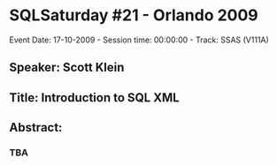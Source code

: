 # SQLSaturday #21 - Orlando 2009
Event Date: 17-10-2009 - Session time: 00:00:00 - Track: SSAS (V111A)
## Speaker: Scott Klein
## Title: Introduction to SQL XML
## Abstract:
### TBA
